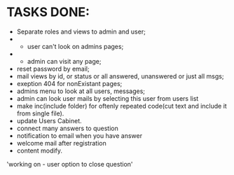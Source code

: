 # TASKS DONE:

* Separate roles and views to admin and user;
* * user can't look on admins pages;
* * admin can visit any page;
* reset password by email;
* mail views by id, or status or all answered, unanswered or just all msgs;
* exeption 404 for nonExistant pages;
* admins menu to look at all users, messages;
* admin can look user mails by selecting this user from users list
* make inc(include folder) for oftenly repeated code(cut text and include it from single file).
* update Users Cabinet.
* connect many answers to question
* notification to email when you have answer
* welcome mail after registration
* content modify.

'working on - user option to close question'
